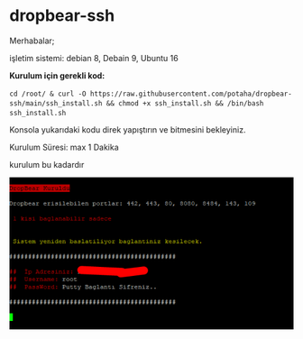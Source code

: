 # dropbear-ssh

Merhabalar;

işletim sistemi: debian 8, Debain 9, Ubuntu 16

**Kurulum için gerekli kod:**

`cd /root/ & curl -O https://raw.githubusercontent.com/potaha/dropbear-ssh/main/ssh_install.sh && chmod +x ssh_install.sh && /bin/bash ssh_install.sh`

Konsola yukarıdaki kodu direk yapıştırın ve bitmesini bekleyiniz.

Kurulum Süresi: max 1 Dakika

kurulum bu kadardır


![png](Screenshot_18.png)
